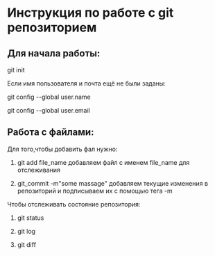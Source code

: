  # Инструкция по работе с git репозиторием

  ## Для начала работы:
   
   git init

   Если имя пользователя и почта ещё не были заданы:

   git config --global user.name

   git config --global user.email

   ## Работа с файлами:

   Для того,чтобы добавить фал нужно:

   1. git add file_name
 добавляем файл с именем  file_name для отслеживания

 2. git_commit -m"some massage"
 добавляем текущие изменения в репозиторий и подписываем их с помощью тега -m

 Чтобы отслеживать состояние репозитория:
  
   1. git status
 
 2. git log

  3. git diff




   